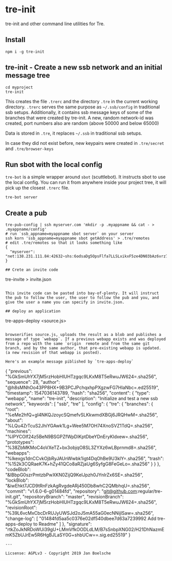 # tre-init

tre-init and other command line utilities for Tre. 

## Install

```
npm i -g tre-init
```

## tre-init - Create a new ssb network and an initial message tree

```
cd myproject
tre-init
```

This creates the file `.trerc` and the directory `.tre` in the current working directory. `.trerc` serves the same purpose as `~/.ssb/config` in traditional ssb setups. Additionally, it contains ssb message keys of some of the branches that were created by tre-init. A new, random network-id was created, port numbers also are random (above 50000 and below 65000)

Data is stored in `.tre`, it replaces `~/.ssb` in traditional ssb setups. 

In case they did not exist before, new keypairs were created in `.tre/secret` and `.tre/browser-keys`

## Run sbot with the local config

`tre-bot` is a simple wrapper around `sbot` (scuttlebot). It instructs sbot to use the local config. You can run it from anywhere inside your project tree, it will pick up the closest `.trerc` file.

```
tre-bot server
```

## Create a pub

```
tre-pub-config | ssh myserver.com 'mkdir -p .myappname && cat - > .myappname/config'
# run `ssb_appname=myappname sbot server` on your server
ssh korn 'ssb_appname=myappname sbot getAddress' > .tre/remotes
# edit .tre/remotes so that it looks something like
{
  "myserver": "net:138.231.111.84:42632~shs:6odsaDg5OpsFlfa7LLSLxikxF5ze4DN03bAz6vrz7uMQ="
}

## Crete an invite code

```
tre-invite > invite.json
```

This invite code can be pasted into bay-of-plenty. It will instruct the pub to follow the user, the user to follow the pub and you, and give the user a name you can specify in invite.json.

## deploy an application

```
tre-apps-deploy <source.js>
```

browserifies source.js, uploads the result as a blob and publishes a message of type `webapp`. If a previous webapp exists and was deployed from a repo with the same `origin  remote and from the same git branch, and by the same author, that pre-existing webapp is updated. (a new revision of that webapp is posted).

Here's an example message piblished by `tre-apps-deploy`

```
{
  "previous": "%GkSmUhYX7jM5rzHobHlUHTzgqc9LKxM8T5eRwuJW624=.sha256",
  "sequence": 28,
  "author": "@h8sMNhOo43PP8HX+9B3PCJPchqxhpPXgzwFG7HIaNbc=.ed25519",
  "timestamp": 1547036143789,
  "hash": "sha256",
  "content": {
    "type": "webapp",
    "name": "tre-init",
    "description": "Initialize and test a new ssb network",
    "keywords": [
      "ssb",
      "tre"
    ],
    "config": {
      "tre": {
        "branches": {
          "root": "%eMe2hfQ+gI4NKQJzoycSQmefvSLKkwmdXBGj6JRQHwM=.sha256",
          "about": "%LQu4ZrTcuS2JhiYGAwk1Lg+Wee5M7OH74XnoSVZ1TdQ=.sha256",
          "machines": "%IPYCOlf24z5BeN9BSGPZfWpDIKptDbeYDnEryKldxew=.sha256",
          "prototypes": "%38ZbMKMoC4oVXeTZ+bx3objqO8SL3ZYXz6wLBprnmd8=.sha256",
          "webapps": "%lkexgs1dnCCvkOjbRyJAUnWwbk1igt4DqOhBe9U3klY=.sha256",
          "trash": "%152k3CQRaeK7K+hZy41QCo8aRZjaUg6SyfgG8FeGeLo=.sha256"
        }
      }
    },
    "codeBlob": "&IBbpG0szrPmtzbPwXKN0ZijQ9KeIJpzh0JYnIrZx6SE=.sha256",
    "lockBlob": "&iwEhkt7JCD9tRnFzkAgRvgdeARj450Db8whC2QMbhqU=.sha256",
    "commit": "v1.6.0-6-g01484fd",
    "repository": "git@github.com:regular/tre-init.git",
    "repositoryBranch": "master",
    "revisionBranch": "%GkSmUhYX7jM5rzHobHlUHTzgqc9LKxM8T5eRwuJW624=.sha256",
    "revisionRoot": "%39L6vcMxCbcDrRUJyUWSJd2oJ5mA55aG0ecNNijlSaw=.sha256",
    "change-log": [
      "01484fd5aa5c0376e02df540dbee7d63a7239992 Add tre-apps-deploy to Readme"
    ]
  },
  "signature": "rtkZoJkNRDoWUi39gU+LMmVfkOODLdLM/B7sSnbpXNG02/H21DhNazmEmK5ZbUJrEw5R6HgBJLaSY0G+shbUCw==.sig.ed25519"
}
```
---

Licsense: AGPLv3 - Copyright 2019 Jan Boelsche
